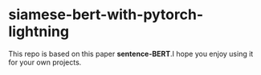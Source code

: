 # siamese-bert-with-pytorch-lightning
This repo is based on this paper **sentence-BERT**.I hope you enjoy using it for your own projects.


